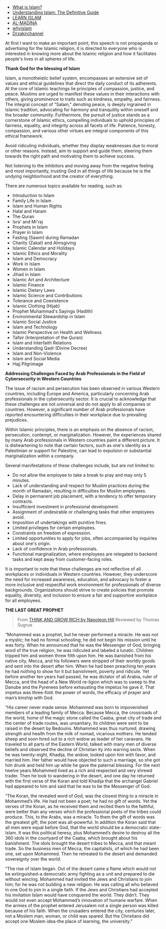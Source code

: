 - [What is Islam?](https://www.islamicity.org/covers/whatisislam/)
- [Understanding Islam: The Definitive Guide](https://simplyislam.academy/blog/understanding-islam-the-definitive-guide)
- [LEARN ISLAM](https://learn-islam.org/)
- [AL-MADINA](https://www.almadina.org/home)
- [whyislam](https://www.whyislam.org/)
- [Drzakirchannel](https://www.youtube.com/@Drzakirchannel/videos)

At first I want to make an important point, this speech is not propaganda or advertising for the Islamic religion, it is directed to everyone who is interested in knowing more about the Islamic religion and how it facilitates people's lives in all spheres of life.

**Thank God for the blessing of Islam**

Islam, a monotheistic belief system, encompasses an extensive set of values and ethical guidelines that direct the daily conduct of its adherents. At the core of Islamic teachings lie principles of compassion, justice, and peace. Muslims are urged to manifest these values in their interactions with others, giving prominence to traits such as kindness, empathy, and fairness. The integral concept of "Salam," denoting peace, is deeply ingrained in Islamic tradition, advocating for harmony and tranquility within oneself and the broader community. Furthermore, the pursuit of justice stands as a cornerstone of Islamic ethics, compelling individuals to uphold principles of fairness, equality, and integrity across all facets of life. Patience, honesty, compassion, and various other virtues are integral components of this ethical framework.

Avoid ridiculing individuals, whether they display weaknesses due to moral or other reasons. Instead, aim to support and guide them, steering them towards the right path and motivating them to achieve success.

Not listening to the inhibitors and moving away from the negative feeling and most importantly, trusting God in all things of life because he is the undying neighborhood and the creator of everything.

There are numerous topics available for reading, such as:
- Introduction to Islam
- Family Life in Islam
- Islam and Human Rights
- Halal and Haram
- The Quran
- Isra' and Mi'raj
- Prophets in Islam
- Prayer in Islam
- Fasting (Sawm) during Ramadan
- Charity (Zakat) and Almsgiving
- Islamic Calendar and Holidays
- Islamic Ethics and Morality
- Islam and Democracy
- Work in Islam
- Women in Islam
- Jihad in Islam
- Islamic Art and Architecture
- Islamic Finance
- Islamic Dietary Laws
- Islamic Science and Contributions
- Tolerance and Coexistence
- Islamic Clothing (Hijab)
- Prophet Muhammad's Sayings (Hadith)
- Environmental Stewardship in Islam
- Islamic Social Justice
- Islam and Technology
- Islamic Perspective on Health and Wellness
- Tafsir (Interpretation of the Quran)
- Islam and Interfaith Relations
- Understanding Qadr (Divine Decree)
- Islam and Non-Violence
- Islam and Social Media
- Hajj Pilgrimage

**Addressing Challenges Faced by Arab Professionals in the Field of Cybersecurity in Western Countries**

The issue of racism and persecution has been observed in various Western countries, including Europe and America, particularly concerning Arab professionals in the cybersecurity sector. It is crucial to acknowledge that these challenges are not universal and do not apply to all companies or countries. However, a significant number of Arab professionals have reported encountering difficulties in their workplace due to prevailing prejudices.

Within Islamic principles, there is an emphasis on the absence of racism, persecution, contempt, or marginalization. However, the experiences shared by many Arab professionals in Western countries paint a different picture. It is disheartening to note that certain factors, such as one's identity as a Palestinian or support for Palestine, can lead to expulsion or substantial marginalization within a company.

Several manifestations of these challenges include, but are not limited to:

- Do not allow the employee to take a break to pray and may only 5 minutes.
- Lack of understanding and respect for Muslim practices during the month of Ramadan, resulting in difficulties for Muslim employees.
- Delay in permanent job placement, with a tendency to offer temporary contracts.
- Insufficient investment in professional development.
- Assignment of undesirable or challenging tasks that other employees avoid.
- Imposition of undertakings with punitive fines.
- Limited privileges for certain employees.
- Constraints on freedom of expression.
- Limited opportunities to apply for jobs, often accompanied by inquiries about one's origin.
- Lack of confidence in Arab professionals.
- Functional marginalization, where employees are relegated to backend tasks and kept away from customer-facing roles.

It is important to note that these challenges are not reflective of all workplaces or individuals in Western countries. However, they underscore the need for increased awareness, education, and advocacy to foster a more inclusive and respectful work environment for professionals of diverse backgrounds. Organizations should strive to create policies that promote equality, diversity, and inclusion to ensure a fair and supportive workplace for all employees.

**THE LAST GREAT PROPHET**

> From [THINK AND GROW RICH by Napoleon Hill](https://ia804709.us.archive.org/4/items/in.ernet.dli.2015.91463/2015.91463.Think-And-Grow-Rich.pdf) Reviewed by Thomas Sugrue

“Mohammed was a prophet, but he never performed a miracle. He was not a mystic; he had no formal schooling; he did not begin his mission until he was forty. When he announced that he was the Messenger of God, bringing word of the true religion, he was ridiculed and labeled a lunatic. Children tripped him and women threw filth upon him. He was banished from his native city, Mecca, and his followers were stripped of their worldly goods and sent into the desert after him. When he had been preaching ten years he had nothing to show for it but banishment, poverty and ridicule. Yet before another ten years had passed, he was dictator of all Arabia, ruler of Mecca, and the head of a New World re-ligion which was to sweep to the Danube and the Pyrenees before exhausting the impetus he gave it. That impetus was three-fold: the power of words, the efficacy of prayer and man’s kinship with God.

“His career never made sense. Mohammed was born to impoverished members of a leading family of Mecca. Because Mecca, the crossroads of the world, home of the magic stone called the Caaba, great city of trade and the center of trade routes, was unsanitary, its children were sent to be raised in the desert by Bedouins. Mohammed was thus nurtured, drawing strength and health from the milk of nomad, vicarious mothers. He tended sheep and soon hired out to a rich widow as leader of her caravans. He traveled to all parts of the Eastern World, talked with many men of diverse beliefs and observed the decline of Christian  ity into warring sects. When he was twenty-eight, Khadija, the widow, looked upon him with favor, and married him. Her father would have objected to such a marriage, so she got him drunk and held him up while he gave the paternal blessing. For the next twelve years Mohammed lived as a rich and respected and very shrewd trader. Then he took to wandering in the desert, and one day he returned with the first verse of the Koran and told Khadija that the archangel Gabriel had appeared to him and said that he was to be the Messenger of God.

“The Koran, the revealed word of God, was the closest thing to a miracle in Mohammed’s life. He had not been a poet; he had no gift of words. Yet the verses of the Koran, as he received them and recited them to the faithful, were better than any verses which the professional poets of the tribes could produce. This, to the Arabs, was a miracle. To them the gift of words was the greatest gift, the poet was all-powerful. In addition the Koran said that all men were equal before God, that the world should be a democratic state-Islam. It was this political heresy, plus Mohammed’s desire to destroy all the 360 idols in the courtyard of the Caaba, which brought about his banishment. The idols brought the desert tribes to Mecca, and that meant trade. So the business men of Mecca, the capitalists, of which he had been one, set upon Mohammed. Then he retreated to the desert and demanded sovereignty over the world.

“The rise of Islam began. Out of the desert came a flame which would not be extinguished-a democratic army fighting as a unit and prepared to die without wincing. Mohammed had invited the Jews and Christians to join him; for he was not building a new religion. He was calling all who believed in one God to join in a single faith. If the Jews and Christians had accepted his invitation Islam would have conquered the world. They didn’t. They would not even accept Mohammed’s innovation of humane warfare. When the armies of the prophet entered Jerusalem not a single person was killed because of his faith. When the crusaders entered the city, centuries later, not a Moslem man, woman, or child was spared. But the Christians did accept one Moslem idea-the place of learning, the university.”
